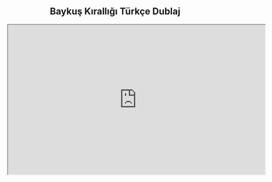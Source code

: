 <div style="margin-bottom: 60px;"></div>
<div class="autosize-container" style="text-align: center;">
  <h2>Baykuş Kırallığı Türkçe Dublaj</h2>
  <iframe src="https://drive.google.com/file/d/1Bd9ri9v2PGBvUzBtCiUK3CQ4RMvgpo8t/preview" width="600" height="350"></iframe>
</div>
